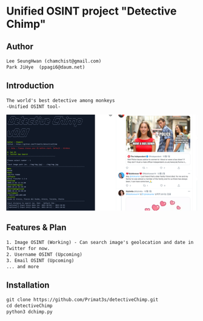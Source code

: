 Unified OSINT project "Detective Chimp"
=======================================
Author
------------
    Lee SeungHwan (chamchist@gmail.com)
    Park JiHye  (ppagi6@daum.net)

Introduction
------------
    The world's best detective among monkeys
    -Unified OSINT tool-

![Sample](https://github.com/Primat3s/detectiveChimp/blob/master/sample.PNG)

Features & Plan
---------------
    1. Image OSINT (Working) - Can search image's geolocation and date in Twitter for now.
    2. Username OSINT (Upcoming)
    3. Email OSINT (Upcoming)
    ... and more


Installation
------------
    git clone https://github.com/Primat3s/detectiveChimp.git
    cd detectiveChimp
    python3 dchimp.py

